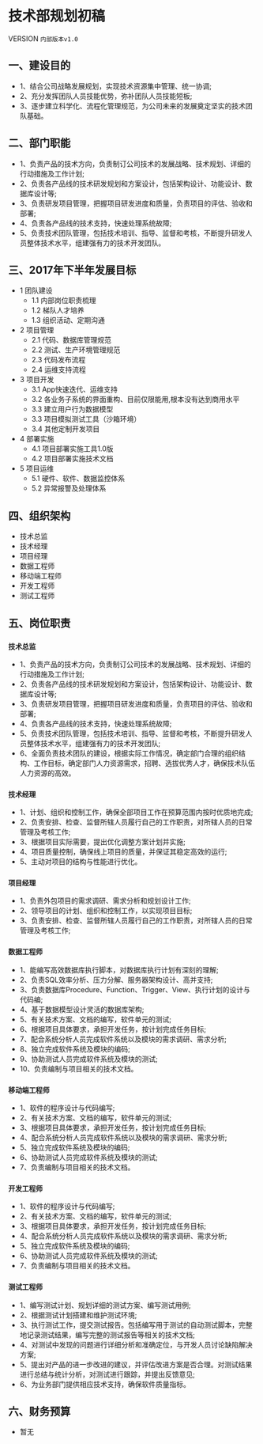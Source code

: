 # 技术部规划初稿

VERSION `内部版本v1.0`

## 一、建设目的
- 1、结合公司战略发展规划，实现技术资源集中管理、统一协调;
- 2、充分发挥团队人员技能优势，弥补团队人员技能短板;
- 3、逐步建立科学化、流程化管理规范，为公司未来的发展奠定坚实的技术团队基础。

## 二、部门职能
- 1、负责产品的技术方向，负责制订公司技术的发展战略、技术规划、详细的行动措施及工作计划;
- 2、负责各产品线的技术研发规划和方案设计，包括架构设计、功能设计、数据库设计等;
- 3、负责研发项目管理，把握项目研发进度和质量，负责项目的评估、验收和部署;
- 4、负责各产品线的技术支持，快速处理系统故障;
- 5、负责技术团队管理，包括技术培训、指导、监督和考核，不断提升研发人员整体技术水平，组建强有力的技术开发团队。

## 三、2017年下半年发展目标
- 1 团队建设
    - 1.1 内部岗位职责梳理
    - 1.2 梯队人才培养
    - 1.3 组织活动、定期沟通
- 2 项目管理
    - 2.1 代码、数据库管理规范
    - 2.2 测试、生产环境管理规范
    - 2.3 代码发布流程
    - 2.4 运维支持流程
- 3 项目开发
    - 3.1 App快速迭代、运维支持
    - 3.2 各业务子系统的界面重构、目前仅限能用,根本没有达到商用水平
    - 3.3 建立用户行为数据模型
    - 3.3 项目模拟测试工具（沙箱环境）
    - 3.4 其他定制开发项目
- 4 部署实施
    - 4.1 项目部署实施工具1.0版
    - 4.2 项目部署实施技术文档
- 5 项目运维
    - 5.1 硬件、软件、数据监控体系
    - 5.2 异常报警及处理体系

## 四、组织架构
- 技术总监
- 技术经理
- 项目经理
- 数据工程师
- 移动端工程师
- 开发工程师
- 测试工程师

## 五、岗位职责

### `技术总监`
- 1、负责产品的技术方向，负责制订公司技术的发展战略、技术规划、详细的行动措施及工作计划;
- 2、负责各产品线的技术研发规划和方案设计，包括架构设计、功能设计、数据库设计等;
- 3、负责研发项目管理，把握项目研发进度和质量，负责项目的评估、验收和部署;
- 4、负责各产品线的技术支持，快速处理系统故障;
- 5、负责技术团队管理，包括技术培训、指导、监督和考核，不断提升研发人员整体技术水平，组建强有力的技术开发团队;
- 6、全面负责技术团队的建设，根据实际工作情况，确定部门合理的组织结构、工作目标，确定部门人力资源需求，招聘、选拔优秀人才，确保技术队伍人力资源的高效。

### `技术经理`
- 1、计划、组织和控制工作，确保全部项目工作在预算范围内按时优质地完成;
- 2、负责安排、检查、监督所辖人员履行自己的工作职责，对所辖人员的日常管理及考核工作;
- 3、根据项目实际需要，提出优化调整方案计划并实施;
- 4、项目质量控制，确保线上项目的质量，并保证其稳定高效的运行;
- 5、主动对项目的结构与性能进行优化。

### `项目经理`
- 1、负责外包项目的需求调研、需求分析和规划设计工作;
- 2、领导项目的计划、组织和控制工作，以实现项目目标;
- 3、负责安排、检查、监督所辖人员履行自己的工作职责，对所辖人员的日常管理及考核工作;

### `数据工程师`
- 1、能编写高效数据库执行脚本，对数据库执行计划有深刻的理解;
- 2、负责SQL效率分析、压力分解、服务器架构设计、高并支持;
- 3、负责数据库Procedure、Function、Trigger、View、执行计划的设计与代码编;
- 4、基于数据模型设计灵活的数据库架构;
- 5、有关技术方案、文档的编写，软件单元的测试;
- 6、根据项目具体要求，承担开发任务，按计划完成任务目标;
- 7、配合系统分析人员完成软件系统以及模块的需求调研、需求分析;
- 8、独立完成软件系统及模块的编码;
- 9、协助测试人员完成软件系统及模块的测试;
- 10、负责编制与项目相关的技术文档。

### `移动端工程师`
- 1、软件的程序设计与代码编写;
- 2、有关技术方案、文档的编写，软件单元的测试;
- 3、根据项目具体要求，承担开发任务，按计划完成任务目标;
- 4、配合系统分析人员完成软件系统以及模块的需求调研、需求分析;
- 5、独立完成软件系统及模块的编码;
- 6、协助测试人员完成软件系统及模块的测试;
- 7、负责编制与项目相关的技术文档。

### `开发工程师`
- 1、软件的程序设计与代码编写;
- 2、有关技术方案、文档的编写，软件单元的测试;
- 3、根据项目具体要求，承担开发任务，按计划完成任务目标;
- 4、配合系统分析人员完成软件系统以及模块的需求调研、需求分析;
- 5、独立完成软件系统及模块的编码;
- 6、协助测试人员完成软件系统及模块的测试;
- 7、负责编制与项目相关的技术文档。

### `测试工程师`
- 1、编写测试计划、规划详细的测试方案、编写测试用例;
- 2、根据测试计划搭建和维护测试环境;
- 3、执行测试工作，提交测试报告。包括编写用于测试的自动测试脚本，完整地记录测试结果，编写完整的测试报告等相关的技术文档;
- 4、对测试中发现的问题进行详细分析和准确定位，与开发人员讨论缺陷解决方案;
- 5、提出对产品的进一步改进的建议，并评估改进方案是否合理。对测试结果进行总结与统计分析，对测试进行跟踪，并提出反馈意见;
- 6、为业务部门提供相应技术支持，确保软件质量指标。

## 六、财务预算
- 暂无
